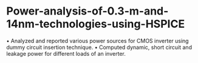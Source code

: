 # Power-analysis-of-0.3-m-and-14nm-technologies-using-HSPICE
• Analyzed and reported various power sources for CMOS inverter using dummy circuit insertion   technique.
• Computed dynamic, short circuit and leakage power for different loads of an inverter.
